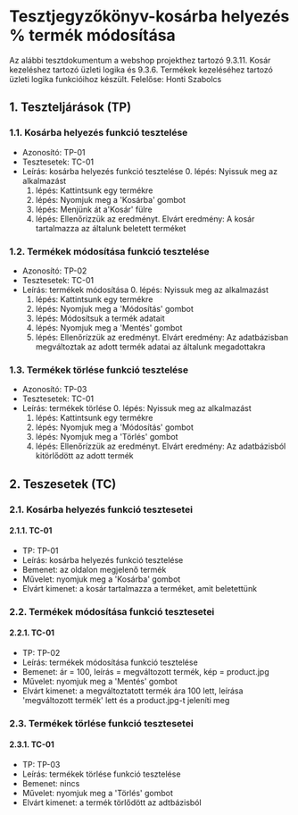 # Tesztjegyzőkönyv-kosárba helyezés % termék módosítása

Az alábbi tesztdokumentum a webshop projekthez tartozó 9.3.11.  Kosár kezeléshez tartozó üzleti logika és 9.3.6.  Termékek kezeléséhez tartozó üzleti logika funkcióihoz készült. Felelőse: Honti Szabolcs

## 1. Teszteljárások (TP)

### 1.1. Kosárba helyezés funkció tesztelése
- Azonosító: TP-01
- Tesztesetek: TC-01
- Leírás: kosárba helyezés funkció tesztelése
    0. lépés: Nyissuk meg az alkalmazást
    1. lépés: Kattintsunk egy termékre
    2. lépés: Nyomjuk meg a 'Kosárba' gombot
    3. lépés: Menjünk át a'Kosár' fülre
    4. lépés: Ellenőrizzük az eredményt. Elvárt eredmény: A kosár tartalmazza az általunk beletett terméket

### 1.2. Termékek módosítása funkció tesztelése
- Azonosító: TP-02
- Tesztesetek: TC-01
- Leírás: termékek módosítása
    0. lépés: Nyissuk meg az alkalmazást
    1. lépés: Kattintsunk egy termékre
    2. lépés: Nyomjuk meg a 'Módosítás' gombot 
    3. lépés: Módosítsuk a termék adatait
    4. lépés: Nyomjuk meg a 'Mentés' gombot
    5. lépés: Ellenőrízzük az eredményt. Elvárt eredmény: Az adatbázisban megváltoztak az adott termék adatai az általunk megadottakra

### 1.3. Termékek törlése funkció tesztelése
- Azonosító: TP-03
- Tesztesetek: TC-01
- Leírás: termékek törlése
    0. lépés: Nyissuk meg az alkalmazást
    1. lépés: Kattintsunk egy termékre
    2. lépés: Nyomjuk meg a 'Módosítás' gombot
    3. lépés: Nyomjuk meg a 'Törlés' gombot
    4. lépés: Ellenőrízzük az eredményt. Elvárt eredmény: Az adatbázisból kitörlődött az adott termék

## 2. Teszesetek (TC)

### 2.1. Kosárba helyezés funkció tesztesetei

#### 2.1.1. TC-01
- TP: TP-01
- Leírás: kosárba helyezés funkció tesztelése 
- Bemenet: az oldalon megjelenő termék
- Művelet: nyomjuk meg a 'Kosárba' gombot 
- Elvárt kimenet: a kosár tartalmazza a terméket, amit beletettünk

### 2.2. Termékek módosítása funkció tesztesetei

#### 2.2.1. TC-01
- TP: TP-02
- Leírás: termékek módosítása funkció tesztelése
- Bemenet: ár = 100, leírás = megváltozott termék, kép = product.jpg 
- Művelet: nyomjuk meg a 'Mentés' gombot 
- Elvárt kimenet: a megváltoztatott termék ára 100 lett, leírása 'megváltozott termék' lett és a product.jpg-t jeleníti meg

### 2.3. Termékek törlése funkció tesztesetei

#### 2.3.1. TC-01
- TP: TP-03
- Leírás: termékek törlése funkció tesztelése
- Bemenet: nincs
- Művelet: nyomjuk meg a 'Törlés' gombot 
- Elvárt kimenet: a termék törlődött az adtbázisból